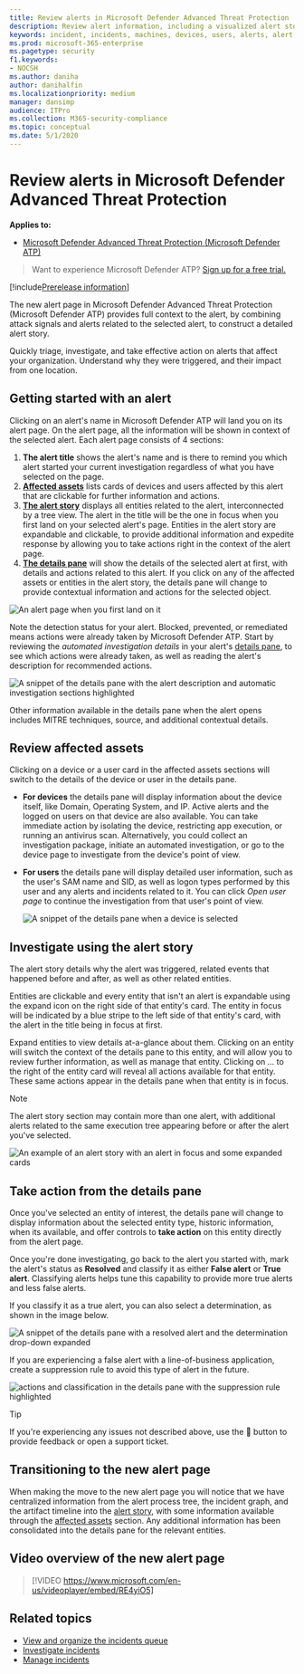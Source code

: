 ```yaml
---
title: Review alerts in Microsoft Defender Advanced Threat Protection
description: Review alert information, including a visualized alert story and details for each step of the chain.
keywords: incident, incidents, machines, devices, users, alerts, alert, investigation, graph, evidence
ms.prod: microsoft-365-enterprise
ms.pagetype: security
f1.keywords:
- NOCSH
ms.author: daniha
author: danihalfin
ms.localizationpriority: medium
manager: dansimp
audience: ITPro
ms.collection: M365-security-compliance 
ms.topic: conceptual
ms.date: 5/1/2020
---
```


# Review alerts in Microsoft Defender Advanced Threat Protection

**Applies to:**

- [Microsoft Defender Advanced Threat Protection (Microsoft Defender ATP)](https://go.microsoft.com/fwlink/p/?linkid=2069559)

>Want to experience Microsoft Defender ATP? [Sign up for a free trial.](https://www.microsoft.com/microsoft-365/windows/microsoft-defender-atp?ocid=docs-wdatp-managealerts-abovefoldlink)

[!include[Prerelease information](../../includes/prerelease.md)]

The new alert page in Microsoft Defender Advanced Threat Protection (Microsoft Defender ATP) provides full context to the alert, by combining attack signals and alerts related to the selected alert, to construct a detailed alert story.

Quickly triage, investigate, and take effective action on alerts that affect your organization. Understand why they were triggered, and their impact from one location.

## Getting started with an alert

Clicking on an alert's name in Microsoft Defender ATP will land you on its alert page. On the alert page, all the information will be shown in context of the selected alert. Each alert page consists of 4 sections:

1. **The alert title** shows the alert's name and is there to remind you which alert started your current investigation regardless of what you have selected on the page.
2. [**Affected assets**](#review-affected-assets) lists cards of devices and users affected by this alert that are clickable for further information and actions.
3. [**The alert story**](#investigate-using-the-alert-story) displays all entities related to the alert, interconnected by a tree view. The alert in the title will be the one in focus when you first land on your selected alert's page. Entities in the alert story are expandable and clickable, to provide additional information and expedite response by allowing you to take actions right in the context of the alert page.
4. [**The details pane**](#take-action-from-the-details-pane) will show the details of the selected alert at first, with details and actions related to this alert. If you click on any of the affected assets or entities in the alert story, the details pane will change to provide contextual information and actions for the selected object.

![An alert page when you first land on it](images/alert-landing-view.png)

Note the detection status for your alert. Blocked, prevented, or remediated means actions were already taken by Microsoft Defender ATP.
Start by reviewing the *automated investigation details* in your alert's [details pane](#take-action-from-the-details-pane), to see which actions were already taken, as well as reading the alert's description for recommended actions.

![A snippet of the details pane with the alert description and automatic investigation sections highlighted](images/alert-air-and-alert-description.png)

Other information available in the details pane when the alert opens includes MITRE techniques, source, and additional contextual details.

## Review affected assets

Clicking on a device or a user card in the affected assets sections will switch to the details of the device or user in the details pane.

- **For devices** the details pane will display information about the device itself, like Domain, Operating System, and IP. Active alerts and the logged on users on that device are also available. You can take immediate action by isolating the device, restricting app execution, or running an antivirus scan. Alternatively, you could collect an investigation package, initiate an automated investigation, or go to the device page to investigate from the device's point of view.
- **For users** the details pane will display detailed user information, such as the user's SAM name and SID, as well as logon types performed by this user and any alerts and incidents related to it. You can click *Open user page* to continue the investigation from that user's point of view.

   ![A snippet of the details pane when a device is selected](images/alert-device-details.png)

## Investigate using the alert story

The alert story details why the alert was triggered, related events that happened before and after, as well as other related entities.

Entities are clickable and every entity that isn't an alert is expandable using the expand icon on the right side of that entity's card. The entity in focus will be indicated by a blue stripe to the left side of that entity's card, with the alert in the title being in focus at first.

Expand entities to view details at-a-glance about them. Clicking on an entity will switch the context of the details pane to this entity, and will allow you to review further information, as well as manage that entity. Clicking on *...* to the right of the entity card will reveal all actions available for that entity. These same actions appear in the details pane when that entity is in focus.

> [!NOTE]
> The alert story section may contain more than one alert, with additional alerts related to the same execution tree appearing before or after the alert you've selected.

![An example of an alert story with an alert in focus and some expanded cards](images/alert-story-tree.png)

## Take action from the details pane

Once you've selected an entity of interest, the details pane will change to display information about the selected entity type, historic information, when its available, and offer controls to **take action** on this entity directly from the alert page.

Once you're done investigating, go back to the alert you started with, mark the alert's status as **Resolved** and classify it as either **False alert** or **True alert**. Classifying alerts helps tune this capability to provide more true alerts and less false alerts.

If you classify it as a true alert, you can also select a determination, as shown in the image below.

![A snippet of the details pane with a resolved alert and the determination drop-down expanded](images/alert-details-resolved-true.png)

If you are experiencing a false alert with a line-of-business application, create a suppression rule to avoid this type of alert in the future.

![actions and classification in the details pane with the suppression rule highlighted](images/alert-false-suppression-rule.png)

> [!TIP]
> If you're experiencing any issues not described above, use the 🙂 button to provide feedback or open a support ticket.

## Transitioning to the new alert page

When making the move to the new alert page you will notice that we have centralized information from the alert process tree, the incident graph, and the artifact timeline into the [alert story](#investigate-using-the-alert-story), with some information available through the [affected assets](#review-affected-assets) section. Any additional information has been consolidated into the details pane for the relevant entities.

## Video overview of the new alert page

> [!VIDEO https://www.microsoft.com/en-us/videoplayer/embed/RE4yiO5]

## Related topics

- [View and organize the incidents queue](view-incidents-queue.md)
- [Investigate incidents](investigate-incidents.md)
- [Manage incidents](manage-incidents.md)